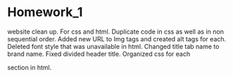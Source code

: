 # Homework_1
website clean up.
For css and html.
Duplicate code in css as well as in non sequential order.
Added new URL to Img tags and created alt tags for each.
Deleted font style that was unavailable in html.
Changed title tab name to brand name.
Fixed divided header title.
Organized css for each <p> section in html.

